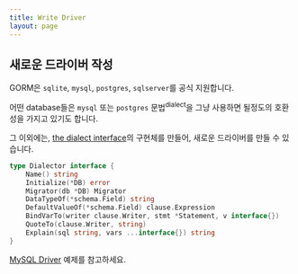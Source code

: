 ```yaml
---
title: Write Driver
layout: page
---
```


## 새로운 드라이버 작성

GORM은 `sqlite`, `mysql`, `postgres`, `sqlserver`를 공식 지원합니다.

어떤 database들은 `mysql` 또는 `postgres` 문법<sup>dialect</sup>을 그냥 사용하면 될정도의 호환성을 가지고 있기도 합니다.

그 이외에는, [the dialect interface](https://pkg.go.dev/gorm.io/gorm?tab=doc#Dialector)의 구현체를 만들어, 새로운 드라이버를 만들 수 있습니다.

```go
type Dialector interface {
    Name() string
    Initialize(*DB) error
    Migrator(db *DB) Migrator
    DataTypeOf(*schema.Field) string
    DefaultValueOf(*schema.Field) clause.Expression
    BindVarTo(writer clause.Writer, stmt *Statement, v interface{})
    QuoteTo(clause.Writer, string)
    Explain(sql string, vars ...interface{}) string
}
```

[MySQL Driver](https://github.com/go-gorm/mysql) 예제를 참고하세요.
